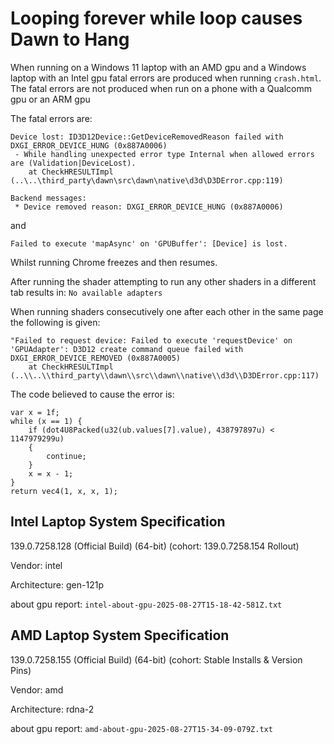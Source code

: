 # Looping forever while loop causes Dawn to Hang

When running on a Windows 11 laptop with an AMD gpu and a Windows laptop with an Intel gpu fatal errors are produced when running `crash.html`.
The fatal errors are not produced when run on a phone with a Qualcomm gpu or an ARM gpu

The fatal errors are:

```
Device lost: ID3D12Device::GetDeviceRemovedReason failed with DXGI_ERROR_DEVICE_HUNG (0x887A0006)
 - While handling unexpected error type Internal when allowed errors are (Validation|DeviceLost).
    at CheckHRESULTImpl (..\..\third_party\dawn\src\dawn\native\d3d\D3DError.cpp:119)

Backend messages:
 * Device removed reason: DXGI_ERROR_DEVICE_HUNG (0x887A0006)
```

and

```
Failed to execute 'mapAsync' on 'GPUBuffer': [Device] is lost.
```

Whilst running Chrome freezes and then resumes.

After running the shader attempting to run any other shaders in a different tab results in: `No available adapters`

When running shaders consecutively one after each other in the same page the following is given:

```
"Failed to request device: Failed to execute 'requestDevice' on 'GPUAdapter': D3D12 create command queue failed with DXGI_ERROR_DEVICE_REMOVED (0x887A0005)
    at CheckHRESULTImpl (..\\..\\third_party\\dawn\\src\\dawn\\native\\d3d\\D3DError.cpp:117)
```

The code believed to cause the error is:

```wgsl
var x = 1f;
while (x == 1) {
    if (dot4U8Packed(u32(ub.values[7].value), 438797897u) < 1147979299u)
    {
        continue;
    }
    x = x - 1;
}
return vec4(1, x, x, 1);
```

## Intel Laptop System Specification

139.0.7258.128 (Official Build) (64-bit) (cohort: 139.0.7258.154 Rollout)

Vendor: intel

Architecture: gen-121p

about gpu report: `intel-about-gpu-2025-08-27T15-18-42-581Z.txt`

## AMD Laptop System Specification

139.0.7258.155 (Official Build) (64-bit) (cohort: Stable Installs & Version Pins)

Vendor: amd

Architecture: rdna-2

about gpu report: `amd-about-gpu-2025-08-27T15-34-09-079Z.txt`
